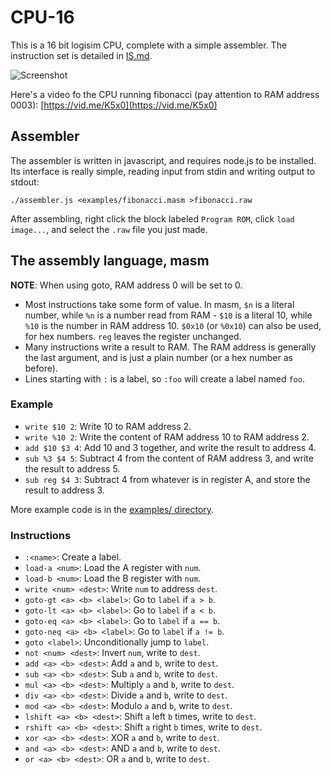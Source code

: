 # CPU-16

This is a 16 bit logisim CPU, complete with a simple assembler.
The instruction set is detailed in [IS.md](https://github.com/mortie/CPU-16/blob/master/IS.md).

![Screenshot](https://raw.githubusercontent.com/mortie/CPU-16/master/assets/screenshot.png)

Here's a video fo the CPU running fibonacci (pay attention to RAM address
0003):
[https://vid.me/K5x0](https://vid.me/K5x0)

## Assembler

The assembler is written in javascript, and requires node.js to be installed.
Its interface is really simple, reading input from stdin and writing output to
stdout:

	./assembler.js <examples/fibonacci.masm >fibonacci.raw

After assembling, right click the block labeled `Program ROM`, click `load
image...`, and select the `.raw` file you just made.

## The assembly language, masm

**NOTE**: When using goto, RAM address 0 will be set to 0.

* Most instructions take some form of value. In masm, `$n` is a literal number,
  while `%n` is a number read from RAM - `$10` is a literal 10, while `%10` is
  the number in RAM address 10. `$0x10`  (or `%0x10`) can also be used,
  for hex numbers. `reg` leaves the register unchanged.
* Many instructions write a result to RAM. The RAM address is generally the
  last argument, and is just a plain number (or a hex number as before).
* Lines starting with `:` is a label, so `:foo` will create a label named
  `foo`.

### Example

* `write $10 2`: Write 10 to RAM address 2.
* `write %10 2`: Write the content of RAM address 10 to RAM address 2.
* `add $10 $3 4`: Add 10 and 3 together, and write the result to address 4.
* `sub %3 $4 5`: Subtract 4 from the content of RAM address 3, and write the
  result to address 5.
* `sub reg $4 3`: Subtract 4 from whatever is in register A, and store the
  result to address 3.

More example code is in the [examples/
directory](https://github.com/mortie/CPU-16/tree/master/examples).

### Instructions

* `:<name>`: Create a label.
* `load-a <num>`: Load the A register with `num`.
* `load-b <num>`: Load the B register with `num`.
* `write <num> <dest>`: Write `num` to address `dest`.
* `goto-gt <a> <b> <label>`: Go to `label` if `a > b`.
* `goto-lt <a> <b> <label>`: Go to `label` if `a < b`.
* `goto-eq <a> <b> <label>`: Go to `label` if `a == b`.
* `goto-neq <a> <b> <label>`: Go to `label` if `a != b`.
* `goto <label>`: Unconditionally jump to `label`.
* `not <num> <dest>`: Invert `num`, write to `dest`.
* `add <a> <b> <dest>`: Add `a` and `b`, write to `dest`.
* `sub <a> <b> <dest>`: Sub `a` and `b`, write to `dest`.
* `mul <a> <b> <dest>`: Multiply `a` and `b`, write to `dest`.
* `div <a> <b> <dest>`: Divide `a` and `b`, write to `dest`.
* `mod <a> <b> <dest>`: Modulo `a` and `b`, write to `dest`.
* `lshift <a> <b> <dest>`: Shift `a` left `b` times, write to `dest`.
* `rshift <a> <b> <dest>`: Shift `a` right `b` times, write to `dest`.
* `xor <a> <b> <dest>`: XOR `a` and `b`, write to `dest`.
* `and <a> <b> <dest>`: AND `a` and `b`, write to `dest`.
* `or <a> <b> <dest>`: OR `a` and `b`, write to `dest`.
